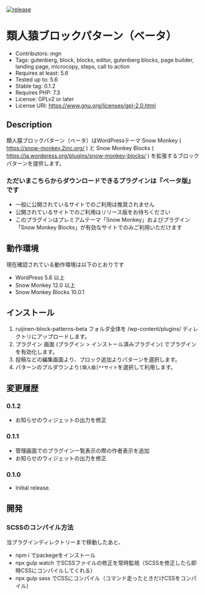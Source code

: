 
[![release](https://github.com/m-g-n/ruijinen-block-patterns-beta/workflows/Upload%20Release%20Asset/badge.svg)](https://github.com/megane9988/megane-auto-update/actions?query=workflow%3A%22Upload+Release+Asset%22)

# 類人猿ブロックパターン（ベータ）
- Contributors: mgn
- Tags: gutenberg, block, blocks, editor, gutenberg blocks, page builder, landing page, microcopy, steps, call to action
- Requires at least: 5.6
- Tested up to: 5.6
- Stable tag: 0.1.2
- Requires PHP: 7.3
- License: GPLv2 or later
- License URI: https://www.gnu.org/licenses/gpl-2.0.html

## Description
類人猿ブロックパターン（ベータ）はWordPressテーマ Snow Monkey ( https://snow-monkey.2inc.org/ ) と Snow Monkey Blocks ( https://ja.wordpress.org/plugins/snow-monkey-blocks/ ) を拡張するブロックパターンを提供します。

### ただいまこちらからダウンロードできるプラグインは『ベータ版』です
- 一般に公開されているサイトでのご利用は推奨されません
- 公開されているサイトでのご利用はリリース版をお待ちください
- このプラグインはプレミアムテーマ「Snow Monkey」およびプラグイン「Snow Monkey Blocks」が有効なサイトでのみご利用いただけます

## 動作環境
現在確認されている動作環境は以下のとおりです
- WordPress 5.6 以上
- Snow Monkey 12.0 以上
- Snow Monkey Blocks 10.0.1

## インストール
1. ruijinen-block-patterns-beta フォルダ全体を /wp-content/plugins/ ディレクトリにアップロードします。
2. プラグイン 画面 (プラグイン > インストール済みプラグイン) でプラグインを有効化します。
3. 投稿などの編集画面より、ブロック追加よりパターンを選択します。
4. パターンのプルダウンより`[類人猿]**サイト`を選択して利用します。


## 変更履歴

### 0.1.2

- お知らせのウィジェットの出力を修正

### 0.1.1

- 管理画面でのプラグイン一覧表示の際の作者表示を追加
- お知らせのウィジェットの出力を修正

### 0.1.0

- Initial release.

## 開発

### SCSSのコンパイル方法

当プラグインディレクトリーまで移動したあと、

- npm i でpackegeをインストール
- npx gulp watch でSCSSファイルの修正を常時監視（SCSSを修正したら即時CSSにコンパイルしてくれる）
- npx gulp sass でCSSにコンパイル（コマンド走ったときだけCSSをコンパイル）
